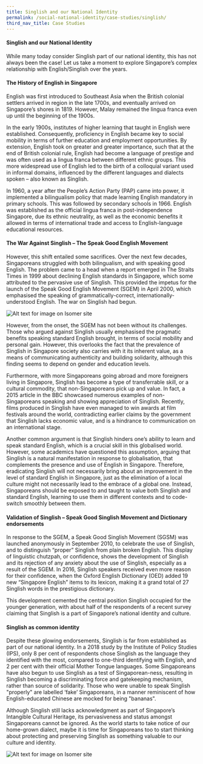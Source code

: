 ```yaml
---
title: Singlish and our National Identity
permalink: /social-national-identity/case-studies/singlish/
third_nav_title: Case Studies
---
```

#### Singlish and our National Identity

While many today consider Singlish part of our national identity, this has not always been the case! Let us take a moment to explore Singapore’s complex relationship with English/Singlish over the years.

#### The History of English in Singapore

English was first introduced to Southeast Asia when the British colonial settlers arrived in region in the late 1700s, and eventually arrived on Singapore’s shores in 1819. However, Malay remained the lingua franca even up until the beginning of the 1900s. 

In the early 1900s, institutes of higher learning that taught in English were established. Consequently, proficiency in English became key to social mobility in terms of further education and employment opportunities. By extension, English took on greater and greater importance, such that at the end of British colonial rule, English had become a language of prestige and was often used as a lingua franca between different ethnic groups. This more widespread use of English led to the birth of a colloquial variant used in informal domains, influenced by the different languages and dialects spoken – also known as Singlish.

In 1960, a year after the People’s Action Party (PAP) came into power, it implemented a bilingualism policy that made learning English mandatory in primary schools. This was followed by secondary schools in 1966. English was established as the official lingua franca in post-independence Singapore, due its ethnic neutrality, as well as the economic benefits it allowed in terms of international trade and access to English-language educational resources.

#### The War Against Singlish – The Speak Good English Movement

However, this shift entailed some sacrifices. Over the next few decades, Singaporeans struggled with both bilingualism, and with speaking good English. The problem came to a head when a report emerged in The Straits Times in 1999 about declining English standards in Singapore, which some attributed to the pervasive use of Singlish. This provided the impetus for the launch of the Speak Good English Movement (SGEM) in April 2000, which emphasised the speaking of grammatically-correct, internationally-understood English. The war on Singlish had begun.

![Alt text for image on Isomer site](/images/society/case-studies/sgem.jpg)

However, from the onset, the SGEM has not been without its challenges. Those who argued against Singlish usually emphasised the pragmatic benefits speaking standard English brought, in terms of social mobility and personal gain. However, this overlooks the fact that the prevalence of Singlish in Singapore society also carries with it its inherent value, as a means of communicating authenticity and building solidarity, although this finding seems to depend on gender and education levels.

Furthermore, with more Singaporeans going abroad and more foreigners living in Singapore, Singlish has become a type of transferrable skill, or a cultural commodity, that non-Singaporeans pick up and value. In fact, a 2015 article in the BBC showcased numerous examples of non-Singaporeans speaking and showing appreciation of Singlish. Recently, films produced in Singlish have even managed to win awards at film festivals around the world, contradicting earlier claims by the government that Singlish lacks economic value, and is a hindrance to communication on an international stage.

Another common argument is that Singlish hinders one’s ability to learn and speak standard English, which is a crucial skill in this globalised world. However, some academics have questioned this assumption, arguing that Singlish is a natural manifestation in response to globalisation, that complements the presence and use of English in Singapore. Therefore, eradicating Singlish will not necessarily bring about an improvement in the level of standard English in Singapore, just as the elimination of a local culture might not necessarily lead to the embrace of a global one. Instead, Singaporeans should be exposed to and taught to value both Singlish and standard English, learning to use them in different contexts and to code-switch smoothly between them.


#### Validation of Singlish – Speak Good Singlish Movement and Dictionary endorsements

In response to the SGEM, a Speak Good Singlish Movement (SGSM) was launched anonymously in September 2010, to celebrate the use of Singlish, and to distinguish “proper” Singlish from plain broken English. This display of linguistic chutzpah, or confidence, shows the development of Singlish and its rejection of any anxiety about the use of Singlish, especially as a result of the SGEM. In 2016, Singlish speakers received even more reason for their confidence, when the Oxford English Dictionary (OED) added 19 new “Singapore English” items to its lexicon, making it a grand total of 27 Singlish words in the prestigious dictionary.

This development cemented the central position Singlish occupied for the younger generation, with about half of the respondents of a recent survey claiming that Singlish is a part of Singapore’s national identity and culture.

#### Singlish as common identity 

Despite these glowing endorsements, Singlish is far from established as part of our national identity. In a 2018 study by the Institute of Policy Studies (IPS), only 8 per cent of respondents chose Singlish as the language they identified with the most, compared to one-third identifying with English, and 2 per cent with their official Mother Tongue languages. Some Singaporeans have also begun to use Singlish as a test of Singaporean-ness, resulting in Singlish becoming a discriminating force and gatekeeping mechanism, rather than source of solidarity. Those who were unable to speak Singlish "properly" are labelled ‘fake’ Singaporeans, in a manner reminiscent of how English-educated Chinese are mocked for being "bananas".

Although Singlish still lacks acknowledgment as part of Singapore’s Intangible Cultural Heritage, its pervasiveness and status amongst Singaporeans cannot be ignored. As the world starts to take notice of our home-grown dialect, maybe it is time for Singaporeans too to start thinking about protecting and preserving Singlish as something valuable to our culture and identity.

![Alt text for image on Isomer site](/images/society/case-studies/82851581_3431911386850802_689134705303355392_n-2.png)